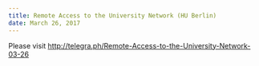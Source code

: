 ```yaml
---
title: Remote Access to the University Network (HU Berlin)
date: March 26, 2017
---
```


Please visit <http://telegra.ph/Remote-Access-to-the-University-Network-03-26>
